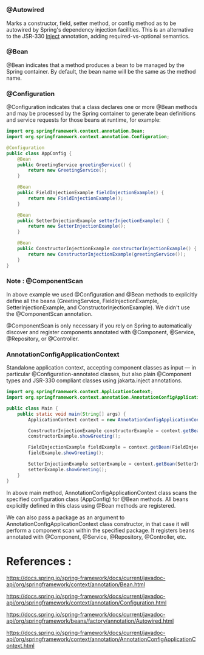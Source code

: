 # 

### @Autowired

Marks a constructor, field, setter method, or config method as to be autowired by Spring's dependency injection facilities. This is an alternative to the JSR-330 [Inject](https://jakarta.ee/specifications/platform/9/apidocs/jakarta/inject/Inject.html) annotation, adding required-vs-optional semantics.

### @Bean 

@Bean indicates that a method produces a bean to be managed by the Spring container. By default, the bean name will be the same as the method name.

### @Configuration

@Configuration indicates that a class declares one or more @Bean methods and may be processed
by the Spring container to generate bean definitions and service requests for those beans at runtime, for example:

```java
import org.springframework.context.annotation.Bean;
import org.springframework.context.annotation.Configuration;

@Configuration
public class AppConfig {
    @Bean
    public GreetingService greetingService() {
        return new GreetingService();
    }

    @Bean
    public FieldInjectionExample fieldInjectionExample() {
        return new FieldInjectionExample();
    }

    @Bean
    public SetterInjectionExample setterInjectionExample() {
        return new SetterInjectionExample();
    }

    @Bean
    public ConstructorInjectionExample constructorInjectionExample() {
        return new ConstructorInjectionExample(greetingService());
    }
}
```

### Note : @ComponentScan

In above example we used @Configuration and @Bean methods to explicitly define all the beans (GreetingService, FieldInjectionExample, SetterInjectionExample, and ConstructorInjectionExample). We didn't use the @ComponentScan annotation.

@ComponentScan is only necessary if you rely on Spring to automatically discover and register components annotated with @Component, @Service, @Repository, or @Controller.

### AnnotationConfigApplicationContext

Standalone application context, accepting component classes as input — in particular @Configuration-annotated classes, but also plain @Component types and JSR-330 compliant classes using jakarta.inject annotations.

```java
import org.springframework.context.ApplicationContext;
import org.springframework.context.annotation.AnnotationConfigApplicationContext;

public class Main {
    public static void main(String[] args) {
        ApplicationContext context = new AnnotationConfigApplicationContext(AppConfig.class);

        ConstructorInjectionExample constructorExample = context.getBean(ConstructorInjectionExample.class);
        constructorExample.showGreeting();

        FieldInjectionExample fieldExample = context.getBean(FieldInjectionExample.class);
        fieldExample.showGreeting();

        SetterInjectionExample setterExample = context.getBean(SetterInjectionExample.class);
        setterExample.showGreeting();
    }
}
```

In above main method, AnnotationConfigApplicationContext class scans the specified configuration class (AppConfig) for @Bean methods.
All beans explicitly defined in this class using @Bean methods are registered.

We can also pass a package as an argument to AnnotationConfigApplicationContext class constructor, in that case it will perform a component scan within the specified package. It registers beans annotated with @Component, @Service, @Repository, @Controller, etc.


# References :
https://docs.spring.io/spring-framework/docs/current/javadoc-api/org/springframework/context/annotation/Bean.html

https://docs.spring.io/spring-framework/docs/current/javadoc-api/org/springframework/context/annotation/Configuration.html

https://docs.spring.io/spring-framework/docs/current/javadoc-api/org/springframework/beans/factory/annotation/Autowired.html

https://docs.spring.io/spring-framework/docs/current/javadoc-api/org/springframework/context/annotation/AnnotationConfigApplicationContext.html
